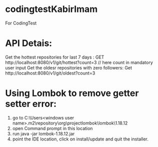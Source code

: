 # codingtestKabirImam
For CodingTest
# API Detais:
Get the hottest repositories for last 7 days : GET http://localhost:8080/v1/git/hottest?count=3    // here count in mandatory user input
Get the oldesr repositories with zero followers: Get http://localhost:8080/v1/git/oldest?count=3


# Using Lombok to remove getter setter error:
1. go to C:\Users\<windows user name>\.m2\repository\org\projectlombok\lombok\1.18.12
2. open Command prompt in this location
3. run java -jar lombok-1.18.12.jar
4. point the IDE location, click on install/update and quit the installer.

